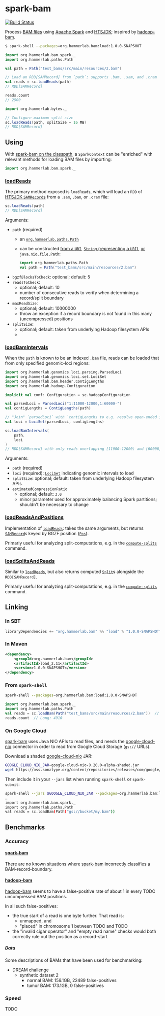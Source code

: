 # spark-bam
[![Build Status](https://travis-ci.org/hammerlab/spark-bam.svg?branch=master)](https://travis-ci.org/hammerlab/spark-bam)

Process [BAM files][SAM spec] using [Apache Spark] and [HTSJDK]; inspired by [hadoop-bam].

```bash
$ spark-shell --packages=org.hammerlab.bam:load:1.0.0-SNAPSHOT
```
```scala
import org.hammerlab.bam.spark._
import org.hammerlab.paths.Path

val path = Path("test_bams/src/main/resources/2.bam")

// Load an RDD[SAMRecord] from `path`; supports .bam, .sam, and .cram
val reads = sc.loadReads(path)
// RDD[SAMRecord]

reads.count
// 2500

import org.hammerlab.bytes._

// Configure maximum split size
sc.loadReads(path, splitSize = 16 MB)
// RDD[SAMRecord]
```

## Using

With [spark-bam on the classpath][linking], a `SparkContext` can be "enriched" with relevant methods for loading BAM files by importing:
   
```scala
import org.hammerlab.bam.spark._
```

### [loadReads][`loadReads`]

The primary method exposed is `loadReads`, which will load an `RDD` of [HTSJDK `SAMRecord`s][`SAMRecord`] from a `.sam`, `.bam`, or `.cram` file:

```scala
sc.loadReads(path)
// RDD[SAMRecord]
```

Arguments:

- `path` (required)
	- an [`org.hammerlab.paths.Path`]
	- can be constructed [from a `URI`][Path URI ctor], [`String` (representing a `URI`)][Path String ctor], [or `java.nio.file.Path`][Path NIO ctor]:

		```scala
		import org.hammerlab.paths.Path
		val path = Path("test_bams/src/main/resources/2.bam")
		```
- `bgzfBlocksToCheck`: optional; default: 5
- `readsToCheck`: 
	- optional; default: 10
	- number of consecutive reads to verify when determining a record/split boundary 
- `maxReadSize`: 
	- optional; default: 10000000
	- throw an exception if a record boundary is not found in this many (uncompressed) positions
- `splitSize`: 
	- optional; default: taken from underlying Hadoop filesystem APIs
	- 

### [loadBamIntervals][`loadBamIntervals`]

When the `path` is known to be an indexed `.bam` file, reads can be loaded that from only specified genomic-loci regions:

```scala
import org.hammerlab.genomics.loci.parsing.ParsedLoci
import org.hammerlab.genomics.loci.set.LociSet
import org.hammerlab.bam.header.ContigLengths
import org.hammerlab.hadoop.Configuration

implicit val conf: Configuration = sc.hadoopConfiguration

val parsedLoci = ParsedLoci("1:11000-12000,1:60000-")
val contigLengths = ContigLengths(path)

// "Join" `parsedLoci` with `contigLengths to e.g. resolve open-ended intervals
val loci = LociSet(parsedLoci, contigLengths)

sc.loadBamIntervals(
	path, 
	loci
)
// RDD[SAMRecord] with only reads overlapping [11000-12000) and [60000,∞) on chromosome 1
```

Arguments:

- `path` (required)
- `loci` (required): [`LociSet`] indicating genomic intervals to load
- `splitSize`: optional; default: taken from underlying Hadoop filesystem APIs
- `estimatedCompressionRatio`
	- optional; default: `3.0`
	- minor parameter used for approximately balancing Spark partitions; shouldn't be necessary to change

### [loadReadsAndPositions][`loadReadsAndPositions`]

Implementation of [`loadReads`]: takes the same arguments, but returns [`SAMRecord`]s keyed by BGZF position ([`Pos`]).

Primarly useful for analyzing split-computations, e.g. in the [`compute-splits`] command.

### [loadSplitsAndReads][`loadSplitsAndReads`]

Similar to [`loadReads`], but also returns computed [`Split`]s alongside the `RDD[SAMRecord]`.

Primarly useful for analyzing split-computations, e.g. in the [`compute-splits`] command.

## Linking

### In SBT

```scala
libraryDependencies += "org.hammerlab.bam" %% "load" % "1.0.0-SNAPSHOT"
```

### In Maven

```xml
<dependency>
	<groupId>org.hammerlab.bam</groupId>
	<artifactId>load_2.11</artifactId>
	<version>1.0.0-SNAPSHOT</version>
</dependency>
```

### From `spark-shell`

```bash
spark-shell --packages=org.hammerlab.bam:load:1.0.0-SNAPSHOT
```

```scala
import org.hammerlab.bam.spark._
import org.hammerlab.paths.Path
val reads = sc.loadBam(Path("test_bams/src/main/resources/2.bam"))  // RDD[SAMRecord]
reads.count  // Long: 4910
```

### On Google Cloud

[spark-bam] uses Java NIO APIs to read files, and needs the [google-cloud-nio] connector in order to read from Google Cloud Storage (`gs://` URLs).

Download a shaded [google-cloud-nio] JAR:

```bash
GOOGLE_CLOUD_NIO_JAR=google-cloud-nio-0.20.0-alpha-shaded.jar
wget https://oss.sonatype.org/content/repositories/releases/com/google/cloud/google-cloud-nio/0.20.0-alpha/$GOOGLE_CLOUD_NIO_JAR
```

Then include it in your `--jars` list when running `spark-shell` or `spark-submit`:

```bash
spark-shell --jars $GOOGLE_CLOUD_NIO_JAR --packages=org.hammerlab.bam:load:1.0.0-SNAPSHOT
…
import org.hammerlab.bam.spark._
import org.hammerlab.paths.Path
val reads = sc.loadBam(Path("gs://bucket/my.bam"))
```

## Benchmarks

### Accuracy

#### [spark-bam]

There are no known situations where [spark-bam] incorrectly classifies a BAM-record-boundary.

#### [hadoop-bam]

[hadoop-bam] seems to have a false-positive rate of about 1 in every TODO uncompressed BAM positions.
 
In all such false-positives:
- the true start of a read is one byte further. That read is:
	- unmapped, and
	- "placed" in chromosome 1 between TODO and TODO
- the "invalid cigar operator" and "empty read name" checks would both correctly rule out the position as a record-start

##### Data

Some descriptions of BAMs that have been used for benchmarking:

- DREAM challenge
	- synthetic dataset 2
		- normal BAM: 156.1GB, 22489 false-positives
		- tumor BAM: 173.1GB, 0 false-positives

### Speed

TODO

<!-- Intra-page links -->
[checks table]: #improved-record-boundary-detection-robustness
[getting an assembly JAR]: #get-an-assembly-JAR
[required path arg]: #required-argument-path
[api-clarity]: #algorithm-api-clarity

<!-- Checker links -->
[`eager`]: #eager
[`seqdoop`]: #seqdoop
[`full`]: #full
[`indexed`]: #indexed

<!-- Checkers -->
[eager/Checker]: https://github.com/hammerlab/spark-bam/blob/master/check/src/main/scala/org/hammerlab/bam/check/eager/Checker.scala
[full/Checker]: https://github.com/hammerlab/spark-bam/blob/master/check/src/main/scala/org/hammerlab/bam/check/full/Checker.scala
[seqdoop/Checker]: https://github.com/hammerlab/spark-bam/blob/master/seqdoop/src/main/scala/org/hammerlab/bam/check/seqdoop/Checker.scala
[indexed/Checker]: https://github.com/hammerlab/spark-bam/blob/master/check/src/main/scala/org/hammerlab/bam/check/indexed/Checker.scala

[`Checker`]: src/main/scala/org/hammerlab/bam/check/Checker.scala

<!-- test/resources links -->
[`cli/src/test/resources/test-bams`]: https://github.com/hammerlab/spark-bam/blob/master/cli/src/test/resources/test-bams
[output/check-bam]: https://github.com/hammerlab/spark-bam/blob/master/cli/src/test/resources/output/check-bam
[output/full-check]: https://github.com/hammerlab/spark-bam/blob/master/cli/src/test/resources/output/full-check

<!-- External project links -->
[Apache Spark]: https://spark.apache.org/
[HTSJDK]: https://github.com/samtools/htsjdk
[Google Cloud Dataproc]: https://cloud.google.com/dataproc/
[bigdata-interop]: https://github.com/GoogleCloudPlatform/bigdata-interop/
[google-cloud-nio]: https://github.com/GoogleCloudPlatform/google-cloud-java/tree/v0.10.0/google-cloud-contrib/google-cloud-nio
[SAM spec]: http://samtools.github.io/hts-specs/SAMv1.pdf

<!-- Repos -->
[hadoop-bam]: https://github.com/HadoopGenomics/Hadoop-BAM
[spark-bam]: https://github.com/hammerlab/spark-bam
[hammerlab/hadoop-bam]: https://github.com/hammerlab/Hadoop-BAM/tree/7.9.0

[`BAMSplitGuesser`]: https://github.com/HadoopGenomics/Hadoop-BAM/blob/7.8.0/src/main/java/org/seqdoop/hadoop_bam/BAMSplitGuesser.java

<!-- Command/Subcommand links -->
[Main]: https://github.com/hammerlab/spark-bam/blob/master/cli/src/main/scala/org/hammerlab/bam/Main.scala

[`check-bam`]: #check-bam
[check/Main]: https://github.com/hammerlab/spark-bam/blob/master/cli/src/main/scala/org/hammerlab/bam/check/Main.scala

[`full-check`]: #full-check
[full/Main]: https://github.com/hammerlab/spark-bam/blob/master/cli/src/main/scala/org/hammerlab/bam/check/full/Main.scala

[`compute-splits`]: #compute-splits
[spark/Main]: https://github.com/hammerlab/spark-bam/blob/master/cli/src/main/scala/org/hammerlab/bam/spark/Main.scala

[`compare-splits`]: #compare-splits
[compare/Main]: https://github.com/hammerlab/spark-bam/blob/master/cli/src/main/scala/org/hammerlab/bam/compare/Main.scala

[`index-blocks`]: #index-blocks
[IndexBlocks]: https://github.com/hammerlab/spark-bam/blob/master/cli/src/main/scala/org/hammerlab/bgzf/index/IndexBlocks.scala
[`IndexBlocksTest`]: https://github.com/hammerlab/spark-bam/blob/master/cli/src/test/scala/org/hammerlab/bgzf/index/IndexBlocksTest.scala

[`index-records`]: #index-records
[IndexRecords]: https://github.com/hammerlab/spark-bam/blob/master/cli/src/main/scala/org/hammerlab/bam/index/IndexRecords.scala
[`IndexRecordsTest`]: https://github.com/hammerlab/spark-bam/blob/master/cli/src/test/scala/org/hammerlab/bam/index/IndexRecordsTest.scala

[`htsjdk-rewrite`]: #htsjdk-rewrite
[rewrite/Main]: https://github.com/hammerlab/spark-bam/blob/master/cli/src/main/scala/org/hammerlab/bam/rewrite/Main.scala

[`org.hammerlab.paths.Path`]: https://github.com/hammerlab/path-utils/blob/1.2.0/src/main/scala/org/hammerlab/paths/Path.scala
[Path NIO ctor]: https://github.com/hammerlab/path-utils/blob/1.2.0/src/main/scala/org/hammerlab/paths/Path.scala#L14
[Path URI ctor]: https://github.com/hammerlab/path-utils/blob/1.2.0/src/main/scala/org/hammerlab/paths/Path.scala#L157
[Path String ctor]: https://github.com/hammerlab/path-utils/blob/1.2.0/src/main/scala/org/hammerlab/paths/Path.scala#L145-L155

[`SAMRecord`]: https://github.com/samtools/htsjdk/blob/2.9.1/src/main/java/htsjdk/samtools/SAMRecord.java

[`CanLoadBam`]: https://github.com/hammerlab/spark-bam/blob/master/load/src/main/scala/org/hammerlab/bam/spark/load/CanLoadBam.scala
[`loadReads`]: https://github.com/hammerlab/spark-bam/blob/master/load/src/main/scala/org/hammerlab/bam/spark/load/CanLoadBam.scala#TODO
[`loadBamIntervals`]: https://github.com/hammerlab/spark-bam/blob/master/load/src/main/scala/org/hammerlab/bam/spark/load/CanLoadBam.scala#TODO
[`loadReadsAndPositions`]: https://github.com/hammerlab/spark-bam/blob/master/load/src/main/scala/org/hammerlab/bam/spark/load/CanLoadBam.scala#TODO
[`loadSplitsAndReads`]: https://github.com/hammerlab/spark-bam/blob/master/load/src/main/scala/org/hammerlab/bam/spark/load/CanLoadBam.scala#TODO

[`LociSet`]: https://github.com/hammerlab/genomic-loci/blob/2.0.1/src/main/scala/org/hammerlab/genomics/loci/set/LociSet.scala

[`Pos`]: https://github.com/hammerlab/spark-bam/blob/master/bgzf/src/main/scala/org/hammerlab/bgzf/Pos.scala
[`Split`]: https://github.com/hammerlab/spark-bam/blob/master/check/src/main/scala/org/hammerlab/bam/spark/Split.scala

[linking]: #linking-against-spark-bam

[test_bams]: test_bams/src/main/resources
[cli/str/slice]: https://github.com/hammerlab/spark-bam/blob/master/cli/src/test/resources/slice

[cli]: https://github.com/hammerlab/spark-bam/blob/master/cli
